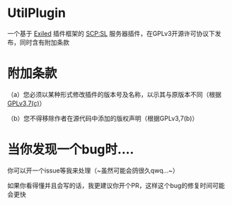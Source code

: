 # UtilPlugin

一个基于 [Exiled](https://github.com/Exiled-Team/EXILED) 插件框架的 [SCP:SL](https://scpslgame.com/) 服务器插件，在GPLv3开源许可协议下发布，同时含有附加条款

# 附加条款

（a）您必须以某种形式修改插件的版本号及名称，以示其与原版本不同（根据[GPLv3,7(c)](https://github.com/dargoncat/UtilPlugin/blob/main/LICENSE#L372-L374)）

（b）您不得移除作者在源代码中添加的版权声明（根据GPLv3,7(b)）

# 当你发现一个bug时....

你可以开一个issue等我来处理（~虽然可能会鸽很久qwq...~）

如果你看得懂并且会写的话，我更建议你开个PR，这样这个bug的修复时间可能会更快
